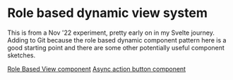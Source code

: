 # Role based dynamic view system

This is from a Nov '22 experiment, pretty early on in my Svelte journey. Adding to Git because the role based dynamic component pattern here is a good starting point and there are some other potentially useful component sketches. 

[Role Based View component](/src/components/shared/RoleBasedView.svelte)
[Async action button component](/src/components/shared/AsyncButton.svelte)
